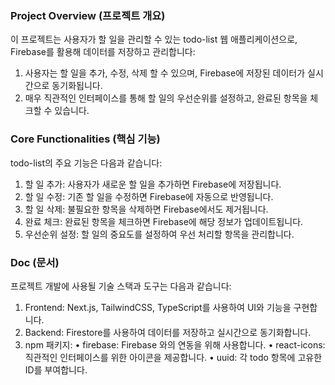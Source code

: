 ### Project Overview (프로젝트 개요)
이 프로젝트는 사용자가 할 일을 관리할 수 있는 todo-list 웹 애플리케이션으로, Firebase를 활용해 데이터를 저장하고 관리합니다:

1. 사용자는 할 일을 추가, 수정, 삭제 할 수 있으며, Firebase에 저장된 데이터가 실시간으로 동기화됩니다.
2. 매우 직관적인 인터페이스를 통해 할 일의 우선순위를 설정하고, 완료된 항목을 체크할 수 있습니다.



### Core Functionalities (핵심 기능)
todo-list의 주요 기능은 다음과 같습니다:

1. 할 일 추가: 사용자가 새로운 할 일을 추가하면 Firebase에 저장됩니다.
2. 할 일 수정: 기존 할 일을 수정하면 Firebase에 자동으로 반영됩니다.
3. 할 일 삭제: 불필요한 항목을 삭제하면 Firebase에서도 제거됩니다.
4. 완료 체크: 완료된 항목을 체크하면 Firebase에 해당 정보가 업데이트됩니다.
5. 우선순위 설정: 할 일의 중요도를 설정하여 우선 처리할 항목을 관리합니다.



### Doc (문서)
프로젝트 개발에 사용될 기술 스택과 도구는 다음과 같습니다:

1. Frontend: Next.js, TailwindCSS, TypeScript를 사용하여 UI와 기능을 구현합니다.
2. Backend: Firestore를 사용하여 데이터를 저장하고 실시간으로 동기화합니다.
3. npm 패키지:
• firebase: Firebase 와의 연동을 위해 사용합니다.
• react-icons: 직관적인 인터페이스를 위한 아이콘을 제공합니다.
• uuid: 각 todo 항목에 고유한 ID를 부여합니다.